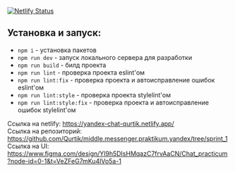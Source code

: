 
[![Netlify Status](https://api.netlify.com/api/v1/badges/80847943-a820-4ae6-8450-70c458dae960/deploy-status)](https://app.netlify.com/sites/yandex-chat-qurtik/deploys)

## Установка и запуск:
- `npm i` - установка пакетов
- `npm run dev` - запуск локального сервера для разработки
- `npm run build` - билд проекта
- `npm run lint` - проверка проекта eslint'ом
- `npm run lint:fix` - проверка проекта и автоисправление ошибок eslint'ом
- `npm run lint:style` - проверка проекта stylelint'ом
- `npm run lint:style:fix` - проверка проекта и автоисправление ошибок stylelint'ом

Ссылка на netlify: https://yandex-chat-qurtik.netlify.app/  
Ссылка на репозиторий: https://github.com/Qurtik/middle.messenger.praktikum.yandex/tree/sprint_1  
Ссылка на UI: https://www.figma.com/design/Yl9h5DIsHMqazC7frvAaCN/Chat_practicum?node-id=0-1&t=VeZFeG7mKu4lVo5a-1  

<!-- ## Как пользоваться: -->
<!-- 1. Зарегистрироваться в приложении -->
<!-- Скрин страницы регистрации -->
<!-- 2. Пройти авторизацию -->
<!-- Скрин страницы авторизации -->
<!-- 3. Добавить нового пользователя -->
<!-- Скрин модального окна добавления пользователя -->
<!-- 4. Удалить пользователя из чата -->
<!-- Скрин модального окна удаления пользователя -->
<!-- 5. Страница профиля пользователя -->
<!-- Скрин страницы профиля пользователя -->
